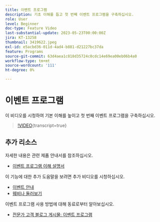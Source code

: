 ```yaml
---
title: 이벤트 프로그램
description: 기초 이해를 돕고 첫 번째 이벤트 프로그램을 구축하십시오.
role: User
level: Beginner
doc-type: Feature Video
last-substantial-update: 2023-05-23T00:00:00Z
jira: KT-13258
thumbnail: 3419622.jpeg
exl-id: e5acbd36-011d-4ad4-b881-d21227bc37da
feature: Programs
source-git-commit: 63d4aea1c818d35724c0cdc14e69ea00eb06b4a0
workflow-type: tm+mt
source-wordcount: '111'
ht-degree: 0%

---
```


# 이벤트 프로그램

이 비디오를 시청하여 기본 이해를 높이고 첫 번째 이벤트 프로그램을 구축하십시오.

>[!VIDEO](https://video.tv.adobe.com/v/3419622/?learn=on){transcript=true}

## 추가 리소스

자세한 내용은 관련 제품 안내서를 참조하십시오.

* [이벤트 프로그램 이해 설명서](https://experienceleague.adobe.com/docs/marketo/using/product-docs/demand-generation/events/understanding-events/understanding-event-programs.html?lang=en)

이 기능에 대한 추가 도움말을 보려면 추가 비디오를 시청하십시오.
* [이벤트 안내](https://experienceleague.adobe.com/docs/marketo-learn/tutorials/events/events-watch.html?lang=en)
* [웨비나 둘러보기](https://experienceleague.adobe.com/docs/marketo-learn/tutorials/events/webinar-watch.html?lang=en)

이벤트 프로그램 사용 방법에 대해 동료로부터 알아보십시오.
* [전문가 고객 블로그 게시물: 이벤트 프로그램](https://nation.marketo.com/t5/product-blogs/marketo-success-series-event-programs/ba-p/299191)
